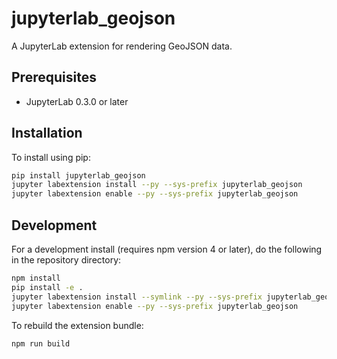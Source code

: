 # jupyterlab_geojson

A JupyterLab extension for rendering GeoJSON data.


## Prerequisites

* JupyterLab 0.3.0 or later

## Installation

To install using pip:

```bash
pip install jupyterlab_geojson
jupyter labextension install --py --sys-prefix jupyterlab_geojson
jupyter labextension enable --py --sys-prefix jupyterlab_geojson
```

## Development

For a development install (requires npm version 4 or later), do the following in the repository directory:

```bash
npm install
pip install -e .
jupyter labextension install --symlink --py --sys-prefix jupyterlab_geojson
jupyter labextension enable --py --sys-prefix jupyterlab_geojson
```

To rebuild the extension bundle:

```bash
npm run build
```

